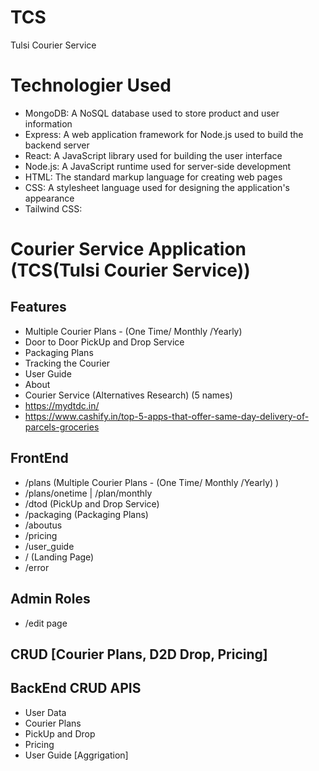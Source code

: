 # TCS
Tulsi Courier Service

# Technologier Used
- MongoDB: A NoSQL database used to store product and user information
- Express: A web application framework for Node.js used to build the backend server
- React: A JavaScript library used for building the user interface
- Node.js: A JavaScript runtime used for server-side development
- HTML: The standard markup language for creating web pages
- CSS: A stylesheet language used for designing the application's appearance
- Tailwind CSS: 

# Courier Service Application (TCS(Tulsi Courier Service))
## Features
- Multiple Courier Plans - (One Time/ Monthly /Yearly)
- Door to Door PickUp and Drop Service
- Packaging Plans
- Tracking the Courier
- User Guide
- About
- Courier Service (Alternatives Research) (5 names)
- https://mydtdc.in/
- https://www.cashify.in/top-5-apps-that-offer-same-day-delivery-of-parcels-groceries
<!--  -->
## FrontEnd
- /plans (Multiple Courier Plans - (One Time/ Monthly /Yearly) )
- /plans/onetime | /plan/monthly
- /dtod (PickUp and Drop Service)
- /packaging (Packaging Plans)
- /aboutus
- /pricing
- /user_guide
- / (Landing Page)
- /error
## Admin Roles
- /edit page
## CRUD [Courier Plans, D2D Drop, Pricing]
## BackEnd CRUD APIS
- User Data
- Courier Plans
- PickUp and Drop
- Pricing
- User Guide [Aggrigation]


